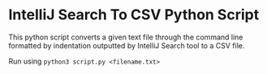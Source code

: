 # IntelliJ Search To CSV Python Script

This python script converts a given text file through the command line formatted by indentation outputted by IntelliJ Search tool to a CSV file.

Run using `python3 script.py <filename.txt>`

